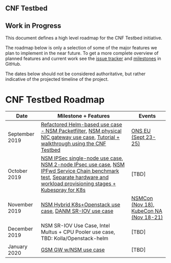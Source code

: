 CNF Testbed
---

## Work in Progress

This document defines a high level roadmap for the CNF Testbed initiative.

The roadmap below is only a selection of some of the major features we plan to implement in the near future. To get a more complete overview of planned features and current work see the [issue tracker](https://github.com/cncf/cnf-testbed/issues) and [milestones](https://github.com/cncf/cnf-testbed/milestones) in GitHub.

The dates below should not be considered authoritative, but rather indicative of the projected timeline of the project. 

# CNF Testbed Roadmap

| Date | Milestone + Features | Events |
| ----------------- | ---------------------- | --------------------- |
| September 2019 | [Refactored Helm-based use case - NSM Packetfilter](https://github.com/cncf/cnf-testbed/milestone/28), [NSM physical NIC gateway use case](https://github.com/cncf/cnf-testbed/milestone/32), [Tutorial + walkthrough using the CNF Testbed](https://github.com/cncf/cnf-testbed/milestone/38) | [ONS EU (Sept 23-25)](https://events.linuxfoundation.org/events/open-networking-summit-europe-2019/) |
| October 2019 | [NSM IPSec single-node use case](https://github.com/cncf/cnf-testbed/milestone/33), [NSM 2-node IPsec use case](https://github.com/cncf/cnf-testbed/milestone/35), [NSM IPFwd Service Chain benchmark test](https://github.com/cncf/cnf-testbed/milestone/29), [Separate hardware and workload provisioning stages + Kubespray for K8s](https://github.com/cncf/cnf-testbed/milestone/39) | [TBD] |
| November 2019 | [NSM Hybrid K8s+Openstack use case](https://github.com/cncf/cnf-testbed/milestone/37), [DANM SR-IOV use case](https://github.com/cncf/cnf-testbed/milestone/36)| [NSMCon (Nov 18)](https://networkservicemesh.io/events/nsmcon2019), [KubeCon NA (Nov 18-21)](https://events.linuxfoundation.org/events/kubecon-cloudnativecon-north-america-2019/) |
| December 2019 | NSM SR-IOV Use Case, Intel Multus + CPU Pooler use case, TBD: Kolla/Openstack-helm | [TBD] |
| January 2020 | [GSM GW w/NSM use case](https://github.com/cncf/cnf-testbed/milestone/40) | [TBD] |
